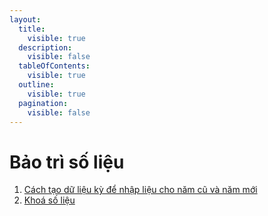 ```yaml
---
layout:
  title:
    visible: true
  description:
    visible: false
  tableOfContents:
    visible: true
  outline:
    visible: true
  pagination:
    visible: false
---
```


# Bảo trì số liệu

1. [Cách tạo dữ liệu kỳ để nhập liệu cho năm cũ và năm mới](cach-tao-du-lieu-ky-de-nhap-lieu-cho-nam-cu-va-nam-moi.md)
2. [Khoá số liệu](khoa-so-lieu.md)
